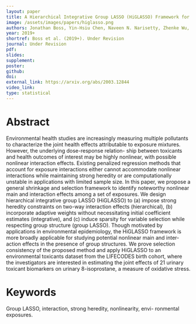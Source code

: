 ```yaml
---
layout: paper
title: A Hierarchical Integrative Group LASSO (HiGLASSO) Framework for Analyzing Environmental Mixtures
image: /assets/images/papers/higlasso.png
authors: Jonathan Boss, Yin-Hsiu Chen, Naveen N. Narisetty, Zhenke Wu, Kelly K. Ferguson, Thomas F. McElrath, John D. Meeker, Bhramar Mukherjee
year: 2019+
shortref: Boss et al. (2019+). Under Revision
journal: Under Revision
pdf: 
slides: 
supplement:  
poster: 
github: 
doi: 
external_link: https://arxiv.org/abs/2003.12844
video_link: 
type: statistical
---
```


# Abstract

Environmental health studies are increasingly measuring multiple pollutants to characterize the joint health effects attributable to exposure mixtures. However, the underlying dose-response relation- ship between toxicants and health outcomes of interest may be highly nonlinear, with possible nonlinear interaction effects. Existing penalized regression methods that account for exposure interactions either cannot accommodate nonlinear interactions while maintaining strong heredity or are computationally unstable in applications with limited sample size. In this paper, we propose a general shrinkage and selection framework to identify noteworthy nonlinear main and interaction effects among a set of exposures. We design hierarchical integrative group LASSO (HiGLASSO) to (a) impose strong heredity constraints on two-way interaction effects (hierarchical), (b) incorporate adaptive weights without necessitating initial coefficient estimates (integrative), and (c) induce sparsity for variable selection while respecting group structure (group LASSO). Though motivated by applications in environmental epidemiology, the HiGLASSO framework is more broadly applicable for studying potential nonlinear main and inter- action effects in the presence of group structures. We prove selection consistency of the proposed method and apply HiGLASSO to an environmental toxicants dataset from the LIFECODES birth cohort, where the investigators are interested in estimating the joint effects of 21 urinary toxicant biomarkers on urinary 8-isoprostane, a measure of oxidative stress.



# Keywords

Group LASSO, interaction, strong heredity, nonlinearity, envi- ronmental exposures.
